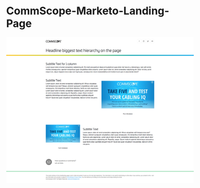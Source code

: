 # CommScope-Marketo-Landing-Page
![](https://github.com/gbjack/CommScope-Marketo-Landing-Page/blob/master/img/preview.png)
